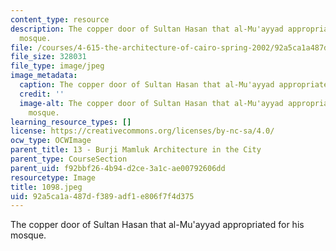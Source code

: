 ```yaml
---
content_type: resource
description: The copper door of Sultan Hasan that al-Mu'ayyad appropriated for his
  mosque.
file: /courses/4-615-the-architecture-of-cairo-spring-2002/92a5ca1a487df389adf1e806f7f4d375_1098.jpeg
file_size: 328031
file_type: image/jpeg
image_metadata:
  caption: The copper door of Sultan Hasan that al-Mu'ayyad appropriated for his mosque.
  credit: ''
  image-alt: The copper door of Sultan Hasan that al-Mu'ayyad appropriated for his
    mosque.
learning_resource_types: []
license: https://creativecommons.org/licenses/by-nc-sa/4.0/
ocw_type: OCWImage
parent_title: 13 - Burji Mamluk Architecture in the City
parent_type: CourseSection
parent_uid: f92bbf26-4b94-d2ce-3a1c-ae00792606dd
resourcetype: Image
title: 1098.jpeg
uid: 92a5ca1a-487d-f389-adf1-e806f7f4d375
---
```

The copper door of Sultan Hasan that al-Mu'ayyad appropriated for his mosque.